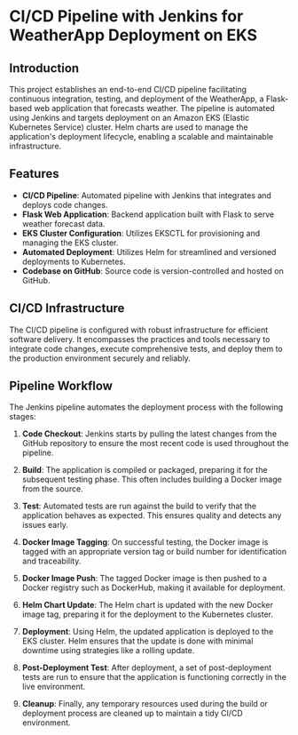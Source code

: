 

# CI/CD Pipeline with Jenkins for WeatherApp Deployment on EKS

## Introduction

This project establishes an end-to-end CI/CD pipeline facilitating continuous integration, testing, and deployment of the WeatherApp, a Flask-based web application that forecasts weather. The pipeline is automated using Jenkins and targets deployment on an Amazon EKS (Elastic Kubernetes Service) cluster. Helm charts are used to manage the application's deployment lifecycle, enabling a scalable and maintainable infrastructure.

## Features

- **CI/CD Pipeline**: Automated pipeline with Jenkins that integrates and deploys code changes.
- **Flask Web Application**: Backend application built with Flask to serve weather forecast data.
- **EKS Cluster Configuration**: Utilizes EKSCTL for provisioning and managing the EKS cluster.
- **Automated Deployment**: Utilizes Helm for streamlined and versioned deployments to Kubernetes.
- **Codebase on GitHub**: Source code is version-controlled and hosted on GitHub.

## CI/CD Infrastructure

The CI/CD pipeline is configured with robust infrastructure for efficient software delivery. It encompasses the practices and tools necessary to integrate code changes, execute comprehensive tests, and deploy them to the production environment securely and reliably.


## Pipeline Workflow

The Jenkins pipeline automates the deployment process with the following stages:

1. **Code Checkout**: Jenkins starts by pulling the latest changes from the GitHub repository to ensure the most recent code is used throughout the pipeline.

2. **Build**: The application is compiled or packaged, preparing it for the subsequent testing phase. This often includes building a Docker image from the source.

3. **Test**: Automated tests are run against the build to verify that the application behaves as expected. This ensures quality and detects any issues early.

4. **Docker Image Tagging**: On successful testing, the Docker image is tagged with an appropriate version tag or build number for identification and traceability.

5. **Docker Image Push**: The tagged Docker image is then pushed to a Docker registry such as DockerHub, making it available for deployment.

6. **Helm Chart Update**: The Helm chart is updated with the new Docker image tag, preparing it for the deployment to the Kubernetes cluster.

7. **Deployment**: Using Helm, the updated application is deployed to the EKS cluster. Helm ensures that the update is done with minimal downtime using strategies like a rolling update.

8. **Post-Deployment Test**: After deployment, a set of post-deployment tests are run to ensure that the application is functioning correctly in the live environment.

9. **Cleanup**: Finally, any temporary resources used during the build or deployment process are cleaned up to maintain a tidy CI/CD environment.


